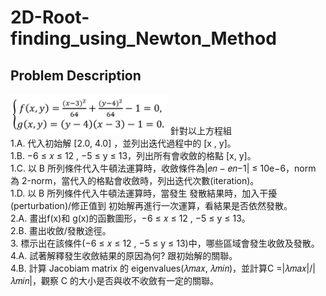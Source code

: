 # 2D-Root-finding_using_Newton_Method

## Problem Description
 <img src="README_IMG/problem.png" width="50%">
針對以上方程組<br>
1.A. 代入初始解 [2.0, 4.0] ，並列出迭代過程中的 [x , y]。 <br>
1.B. −6 ≤ 𝑥 ≤ 12 , −5 ≤ y ≤ 13，列出所有會收斂的格點 [x, y]。 <br>
1.C. 以 B 所列條件代入牛頓法運算時，收斂條件為|𝑒𝑛 − 𝑒𝑛−1| ≤ 10e−6，norm 為 2-norm，當代入的格點會收斂時，列出迭代次數(iteration)。 <br>
1.D. 以 B 所列條件代入牛頓法運算時，當發生 發散結果時，加入干擾(perturbation)/修正值到 初始解再進行一次運算，看結果是否依然發散。 <br>
2.A. 畫出f(x)和 g(x)的函數圖形，−6 ≤ 𝑥 ≤ 12 , −5 ≤ y ≤ 13。 <br>
2.B. 畫出收斂/發散途徑。 <br>
3.   標示出在該條件(−6 ≤ 𝑥 ≤ 12 , −5 ≤ y ≤ 13)中，哪些區域會發生收斂及發散。 <br>
4.A. 試著解釋發生收斂結果的原因為何? 跟初始解的關聯。 <br>
4.B. 計算 Jacobiam matrix 的 eigenvalues(𝜆𝑚𝑎𝑥, 𝜆𝑚𝑖𝑛)，並計算C =|𝜆𝑚𝑎𝑥|/|𝜆𝑚𝑖𝑛|，觀察 C 的大小是否與收不收斂有一定的關聯。
